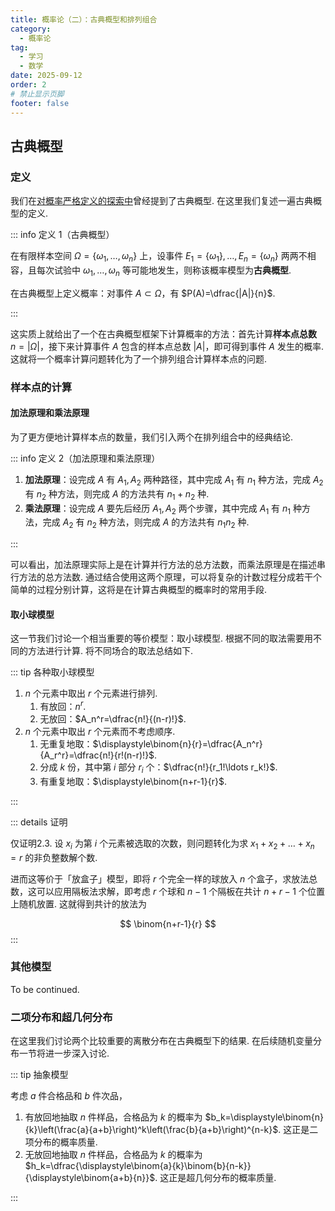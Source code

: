 ```yaml
---
title: 概率论（二）：古典概型和排列组合
category:
  - 概率论
tag:
  - 学习
  - 数学
date: 2025-09-12
order: 2
# 禁止显示页脚
footer: false
---
```


## 古典概型

### 定义

我们在[对概率严格定义的探索中](probability1.md#古典概型)曾经提到了古典概型. 在这里我们复述一遍古典概型的定义.

::: info 定义 1（古典概型）

在有限样本空间 $\Omega=\{\omega_1,\ldots,\omega_n\}$ 上，设事件 $E_1=\{\omega_1\},\ldots,E_n=\{\omega_n\}$ 两两不相容，且每次试验中 $\omega_1,\ldots,\omega_n$ 等可能地发生，则称该概率模型为**古典概型**.

在古典概型上定义概率：对事件 $A\subset \Omega$，有 $P(A)=\dfrac{|A|}{n}$.

:::

这实质上就给出了一个在古典概型框架下计算概率的方法：首先计算**样本点总数** $n=|\Omega|$，接下来计算事件 $A$ 包含的样本点总数 $|A|$，即可得到事件 $A$ 发生的概率. 这就将一个概率计算问题转化为了一个排列组合计算样本点的问题.

### 样本点的计算

#### 加法原理和乘法原理

为了更方便地计算样本点的数量，我们引入两个在排列组合中的经典结论.

::: info 定义 2（加法原理和乘法原理）

1. **加法原理**：设完成 $A$ 有 $A_1,A_2$ 两种路径，其中完成 $A_1$ 有 $n_1$ 种方法，完成 $A_2$ 有 $n_2$ 种方法，则完成 $A$ 的方法共有 $n_1+n_2$ 种.
2. **乘法原理**：设完成 $A$ 要先后经历 $A_1,A_2$ 两个步骤，其中完成 $A_1$ 有 $n_1$ 种方法，完成 $A_2$ 有 $n_2$ 种方法，则完成 $A$ 的方法共有 $n_1n_2$ 种.

:::

可以看出，加法原理实际上是在计算并行方法的总方法数，而乘法原理是在描述串行方法的总方法数. 通过结合使用这两个原理，可以将复杂的计数过程分成若干个简单的过程分别计算，这将是在计算古典概型的概率时的常用手段.

#### 取小球模型

这一节我们讨论一个相当重要的等价模型：取小球模型. 根据不同的取法需要用不同的方法进行计算. 将不同场合的取法总结如下.

::: tip 各种取小球模型

1. $n$ 个元素中取出 $r$ 个元素进行排列.
   1. 有放回：$n^r$.
   2. 无放回：$A_n^r=\dfrac{n!}{(n-r)!}$.
2. $n$ 个元素中取出 $r$ 个元素而不考虑顺序.
   1. 无重复地取：$\displaystyle\binom{n}{r}=\dfrac{A_n^r}{A_r^r}=\dfrac{n!}{r!(n-r)!}$.
   2. 分成 $k$ 份，其中第 $i$ 部分 $r_i$ 个：$\dfrac{n!}{r_1!\ldots r_k!}$.
   3. 有重复地取：$\displaystyle\binom{n+r-1}{r}$.

:::

::: details 证明

仅证明2.3. 设 $x_i$ 为第 $i$ 个元素被选取的次数，则问题转化为求 $x_1+x_2+\ldots+x_n=r$ 的非负整数解个数.

进而这等价于「放盒子」模型，即将 $r$ 个完全一样的球放入 $n$ 个盒子，求放法总数，这可以应用隔板法求解，即考虑 $r$ 个球和 $n-1$ 个隔板在共计 $n+r-1$ 个位置上随机放置. 这就得到共计的放法为

$$
\binom{n+r-1}{r}
$$
:::

### 其他模型

To be continued.

### 二项分布和超几何分布

在这里我们讨论两个比较重要的离散分布在古典概型下的结果. 在后续随机变量分布一节将进一步深入讨论.

::: tip 抽象模型

考虑 $a$ 件合格品和 $b$ 件次品，

1. 有放回地抽取 $n$ 件样品，合格品为 $k$ 的概率为 $b_k=\displaystyle\binom{n}{k}\left(\frac{a}{a+b}\right)^k\left(\frac{b}{a+b}\right)^{n-k}$. 这正是二项分布的概率质量.
2. 无放回地抽取 $n$ 件样品，合格品为 $k$ 的概率为 $h_k=\dfrac{\displaystyle\binom{a}{k}\binom{b}{n-k}}{\displaystyle\binom{a+b}{n}}$. 这正是超几何分布的概率质量.

:::
